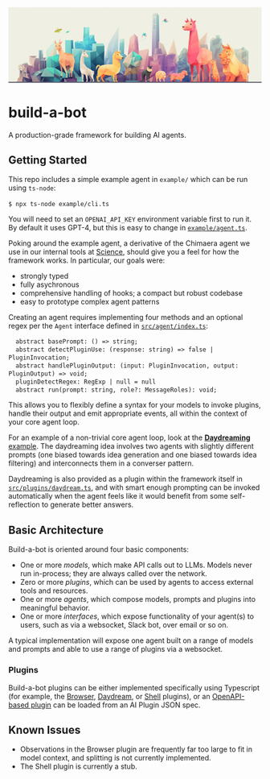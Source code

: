 ![A banner image of a bunch of stylized animal bots](header.png)

# build-a-bot

A production-grade framework for building AI agents.

## Getting Started

This repo includes a simple example agent in `example/` which can be run using `ts-node`:

`$ npx ts-node example/cli.ts`

You will need to set an `OPENAI_API_KEY` environment variable first to run it. By default it uses GPT-4, but this is easy to change in [`example/agent.ts`](example/agent.ts).

Poking around the example agent, a derivative of the Chimaera agent we use in our internal tools at [Science](https://science.xyz), should give you a feel for how the framework works. In particular, our goals were:

- strongly typed
- fully asychronous
- comprehensive handling of hooks; a compact but robust codebase
- easy to prototype complex agent patterns

Creating an agent requires implementing four methods and an optional regex per the `Agent` interface defined in [`src/agent/index.ts`](src/agent/index.ts):

```
  abstract basePrompt: () => string;
  abstract detectPluginUse: (response: string) => false | PluginInvocation;
  abstract handlePluginOutput: (input: PluginInvocation, output: PluginOutput) => void;
  pluginDetectRegex: RegExp | null = null
  abstract run(prompt: string, role?: MessageRoles): void;
```

This allows you to flexibly define a syntax for your models to invoke plugins, handle their output and emit appropriate events, all within the context of your core agent loop.

For an example of a non-trivial core agent loop, look at the [**Daydreaming** example](example/daydreamer/index.ts). The daydreaming idea involves two agents with slightly different prompts (one biased towards idea generation and one biased towards idea filtering) and interconnects them in a converser pattern.

Daydreaming is also provided as a plugin within the framework itself in [`src/plugins/daydream.ts`](src/plugins/daydream.ts), and with smart enough prompting can be invoked automatically when the agent feels like it would benefit from some self-reflection to generate better answers.

## Basic Architecture

Build-a-bot is oriented around four basic components:

- One or more _models_, which make API calls out to LLMs. Models never run in-process; they are always called over the network.
- Zero or more _plugins_, which can be used by agents to access external tools and resources.
- One or more _agents_, which compose models, prompts and plugins into meaningful behavior.
- One or more _interfaces_, which expose functionality of your agent(s) to users, such as via a websocket, Slack bot, over email or so on.

A typical implementation will expose one agent built on a range of models and prompts and able to use a range of plugins via a websocket.

### Plugins

Build-a-bot plugins can be either implemented specifically using Typescript (for example, the [Browser](src/plugins/browser/index.ts), [Daydream](src/plugins/daydream.ts), or [Shell](src/plugins/shell.ts) plugins), or an [OpenAPI-based plugin](src/plugins/openapi.ts) can be loaded from an AI Plugin JSON spec.

## Known Issues

- Observations in the Browser plugin are frequently far too large to fit in model context, and splitting is not currently implemented.
- The Shell plugin is currently a stub.
